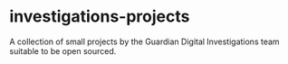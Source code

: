 # investigations-projects
A collection of small projects by the Guardian Digital Investigations team suitable to be open sourced.
